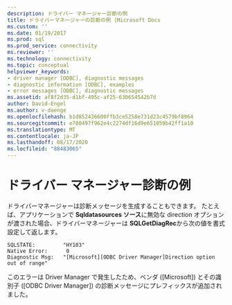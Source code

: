 ```yaml
---
description: ドライバー マネージャー診断の例
title: ドライバーマネージャーの診断の例 |Microsoft Docs
ms.custom: ''
ms.date: 01/19/2017
ms.prod: sql
ms.prod_service: connectivity
ms.reviewer: ''
ms.technology: connectivity
ms.topic: conceptual
helpviewer_keywords:
- driver manager [ODBC], diagnostic messages
- diagnostic information [ODBC], examples
- error messages [ODBC], diagnostic messages
ms.assetid: af8f2d35-d1bf-495c-af25-630654542b7d
author: David-Engel
ms.author: v-daenge
ms.openlocfilehash: b1d852436600ffb3ce5258e731d23c4579bf8964
ms.sourcegitcommit: e700497f962e4c2274df16d9e651059b42ff1a10
ms.translationtype: MT
ms.contentlocale: ja-JP
ms.lasthandoff: 08/17/2020
ms.locfileid: "88483065"
---
```

# <a name="driver-manager-diagnostic-example"></a>ドライバー マネージャー診断の例
ドライバーマネージャーは診断メッセージを生成することもできます。 たとえば、アプリケーションで **Sqldatasources ソース**に無効な direction オプションが渡された場合、ドライバーマネージャーは **SQLGetDiagRec**から次の値を書式設定して返します。  
  
```  
SQLSTATE:         "HY103"  
Native Error:      0  
Diagnostic Msg:   "[Microsoft][ODBC Driver Manager]Direction option out of range"  
```  
  
 このエラーは Driver Manager で発生したため、ベンダ ([Microsoft]) とその識別子 ([ODBC Driver Manager]) の診断メッセージにプレフィックスが追加されました。
